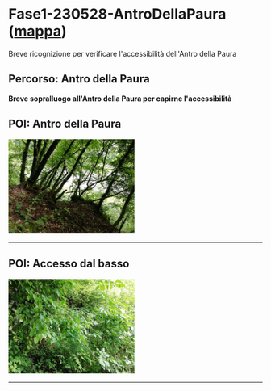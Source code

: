 # Fase1-230528-AntroDellaPaura ([mappa](https://umap.openstreetmap.fr/it/map/fase1-230528-bucadellapaura_1041692))
Breve ricognizione per verificare l'accessibilità dell'Antro della Paura
## Percorso: Antro della Paura
**Breve sopralluogo all'Antro della Paura per capirne l'accessibilità**
## POI: Antro della Paura
[<img src='/vignettes/2733c866-911e-486a-a88a-700a235a76bb.jpg' width='250'/>](/vignettes/2733c866-911e-486a-a88a-700a235a76bb.jpg) 

****
## POI: Accesso dal basso
[<img src='/vignettes/4399a102-321d-48ef-88f7-df8585835adf.jpg' width='250'/>](/vignettes/4399a102-321d-48ef-88f7-df8585835adf.jpg) 

****
